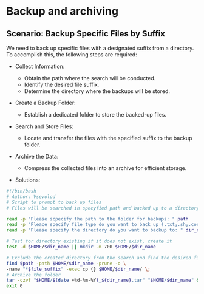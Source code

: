 # Backup and archiving

## Scenario: Backup Specific Files by Suffix

  We need to back up specific files with a designated suffix from a directory. To accomplish this, the following steps are required:
  
  - Collect Information:
      - Obtain the path where the search will be conducted.
      - Identify the desired file suffix.
      - Determine the directory where the backups will be stored.
  
  - Create a Backup Folder:
      - Establish a dedicated folder to store the backed-up files.
  
  - Search and Store Files:
      - Locate and transfer the files with the specified suffix to the backup folder.
  
  - Archive the Data:
      - Compress the collected files into an archive for efficient storage.
        
  - Solutions:
    
```bash
#!/bin/bash
# Author: Vsevolod
# Script to prompt to back up files
# Files will be searched in specyfied path and backed up to a directory within $HOME  

read -p "Please scpecify the path to the folder for backups: " path
read -p "Pleace specify file type do you want to back up (.txt;.sh;.conf): " file_suffix
read -p "Please specify the directory do you want to backup to: " dir_name

# Test for directory existing if it does not exist, create it
test -d $HOME/$dir_name || mkdir -m 700 $HOME/$dir_name

# Exclude the created directory from the search and find the desired file types in the specified path.
find $path -path $HOME/$dir_name -prune -o \
-name "*$file_suffix" -exec cp {} $HOME/$dir_name/ \;
# Archive the folder
tar -czvf "$HOME/$(date +%d-%m-%Y)_${dir_name}.tar" "$HOME/$dir_name" && rm -r $HOME/$dir_name/
exit 0 
```
